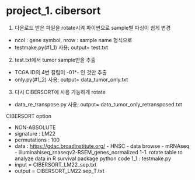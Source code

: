 # project_1. cibersort

1. 다운로드 받은 파일을 rotate시켜 파이썬으로 sample별 파싱이 쉽게 변경
- ncol : gene symbol, nrow : sample name 형식으로
- testmake.py(#1_1) 사용; output= test.txt
2. test.txt에서 tumor sample만을 추출
- TCGA ID의 4번 칼럼이 -01*- 인 것만 추출
- only.py(#1_2) 사용; output= data_tumor_only.txt
3. 다시 CIBERSORT에 사용 가능하게 rotate
- data_re_transpose.py 사용; output= data_tumor_only_retransposed.txt

CIBERSORT option
- NON-ABSOLUTE
- signature     : LM22
- permutations  : 100
- data          : https://gdac.broadinstitute.org/ - HNSC - data browse - mRNAseq - illuminahiseq_rnaseqv2-RSEM_genes_normalized
1-1. rotate table to analyze data in R survival package
python code 1_1 : testmake.py
- input   = CIBERSORT_LM22_sep.txt
- output  = CIBERSORT_LM22.sep_T.txt

